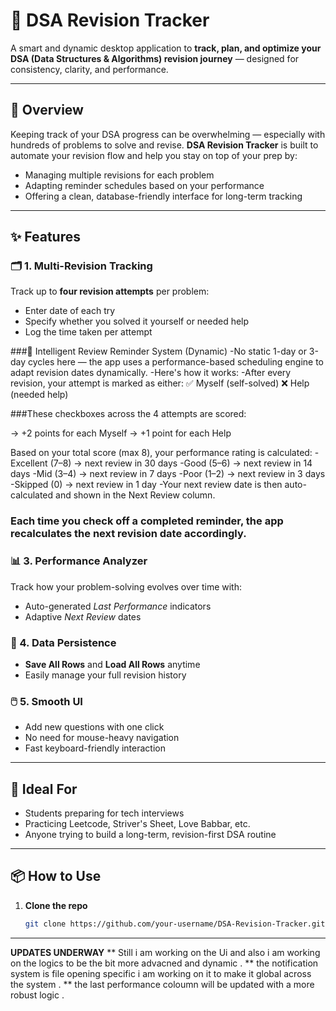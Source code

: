 # 📘 DSA Revision Tracker

A smart and dynamic desktop application to **track, plan, and optimize your DSA (Data Structures & Algorithms) revision journey** — designed for consistency, clarity, and performance.

---

## 🚀 Overview

Keeping track of your DSA progress can be overwhelming — especially with hundreds of problems to solve and revise. **DSA Revision Tracker** is built to automate your revision flow and help you stay on top of your prep by:

- Managing multiple revisions for each problem
- Adapting reminder schedules based on your performance
- Offering a clean, database-friendly interface for long-term tracking

---

## ✨ Features

### 🗂️ 1. Multi-Revision Tracking
Track up to **four revision attempts** per problem:
- Enter date of each try
- Specify whether you solved it yourself or needed help
- Log the time taken per attempt

###🔔 Intelligent Review Reminder System (Dynamic)
-No static 1-day or 3-day cycles here — the app uses a performance-based scheduling engine to adapt revision dates dynamically.
-Here's how it works:
-After every revision, your attempt is marked as either:
✅ Myself (self-solved)
❌ Help (needed help)

###These checkboxes across the 4 attempts are scored:

-> +2 points for each Myself
-> +1 point for each Help

Based on your total score (max 8), your performance rating is calculated:
-Excellent (7–8) → next review in 30 days
-Good (5–6) → next review in 14 days
-Mid (3–4) → next review in 7 days
-Poor (1–2) → next review in 3 days
-Skipped (0) → next review in 1 day
-Your next review date is then auto-calculated and shown in the Next Review column.

### Each time you check off a completed reminder, the app recalculates the next revision date accordingly.

### 📊 3. Performance Analyzer
Track how your problem-solving evolves over time with:
- Auto-generated *Last Performance* indicators
- Adaptive *Next Review* dates

### 💾 4. Data Persistence
- **Save All Rows** and **Load All Rows** anytime
- Easily manage your full revision history

### 🖱️ 5. Smooth UI
- Add new questions with one click
- No need for mouse-heavy navigation
- Fast keyboard-friendly interaction

---

## 🧠 Ideal For

- Students preparing for tech interviews
- Practicing Leetcode, Striver's Sheet, Love Babbar, etc.
- Anyone trying to build a long-term, revision-first DSA routine

---



## 📦 How to Use

1. **Clone the repo**
   ```bash
   git clone https://github.com/your-username/DSA-Revision-Tracker.git

--------------------------------------------------------------------------------------------------------------
**UPDATES UNDERWAY**
** Still i am working on the Ui and also i am working on the logics to be the bit more advacned and dynamic .
** the notification system is file opening specific i am working on it to make it global across the system .
** the last performance coloumn will be updated with a more robust logic .
